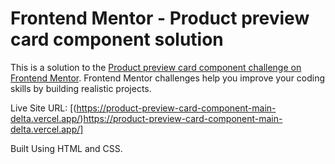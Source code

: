 # Frontend Mentor - Product preview card component solution

This is a solution to the [Product preview card component challenge on Frontend Mentor](https://www.frontendmentor.io/challenges/product-preview-card-component-GO7UmttRfa). Frontend Mentor challenges help you improve your coding skills by building realistic projects. 

Live Site URL: [(https://product-preview-card-component-main-delta.vercel.app/)https://product-preview-card-component-main-delta.vercel.app/]

Built Using HTML and CSS.
